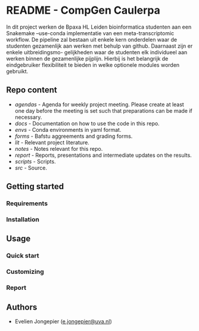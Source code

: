 # README - CompGen Caulerpa

In dit project werken de Bpaxa HL Leiden bioinformatica studenten aan een Snakemake –use-conda implementatie
van een meta-transcriptomic workflow. De pipeline zal bestaan uit enkele kern onderdelen waar de
studenten gezamenlijk aan werken met behulp van github. Daarnaast zijn er enkele uitbreidingsmo-
gelijkheden waar de studenten elk individueel aan werken binnen de gezamenlijke pijplijn. Hierbij is het
belangrijk de eindgebruiker flexibiliteit te bieden in welke optionele modules worden gebruikt.

## Repo content

- *agendas* - Agenda for weekly project meeting. Please create at least one day before the meeting is set such that preparations can be made if necessary. 
- *docs* - Documentation on how to use the code in this repo.
- *envs* - Conda environments in yaml format.
- *forms* - Bafstu aggreements and grading forms.
- *lit* - Relevant project literature.
- *notes* - Notes relevant for this repo.
- *report* - Reports, presentations and intermediate updates on the results.
- *scripts* - Scripts.
- *src* - Source.

## Getting started

### Requirements

### Installation

## Usage 

### Quick start

### Customizing

### Report

## Authors

* Evelien Jongepier (e.jongepier@uva.nl)

